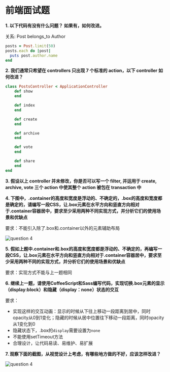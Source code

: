 # 前端面试题

__1. 以下代码有没有什么问题？ 如果有，如何改进。__

关系: Post belongs_to Author

```ruby
posts = Post.limit(50)
posts.each do |post|
  puts post.author.name
end
```

__2. 我们通常只希望在 controllers 只出现 7 个标准的 action，以下 controller 如何改进？__

```ruby
class PostsController < ApplicationController
    def show
    end

    def index
    end

    def create
    end

    def archive
    end

    def vote
    end

    def share
    end
end
```

__3. 假设以上 controller 并未修改，你是否可以写一个 filter, 并运用于 create, archive, vote 三个 action 中使其整个 action 被包在 transaction 中__

__4. 下图中，.container的高度和宽度是浮动的、不确定的，.box的高度和宽度都是确定的，请编写一段CSS，让.box元素在水平方向和竖直方向相对于.container容器居中，要求至少采用两种不同实现方式，并分析它们的使用场景和优缺点__

要求：不能引入除了.box和.container以外的元素辅助布局

![question 4](https://raw.githubusercontent.com/mycolorway/front-end-interview/master/images/q4.png)

__5. 假如上题中.container和.box的高度和宽度都是浮动的、不确定的，再编写一段CSS，让.box元素在水平方向和竖直方向相对于.container容器居中，要求至少采用两种不同的实现方式，并分析它们的使用场景和优缺点__

要求：实现方式不能与上一题相同

__6. 继续上一题，请使用CoffeeScript和Sass编写代码，实现切换.box元素的显示（display:block）和隐藏（display：none）状态的交互__

要求：
* 实现这样的交互动画：显示的时候从下往上移动一段距离到居中，同时opacity从0到1变化；隐藏的时候从居中位置往下移动一段距离，同时opacity从1变化到0
* 隐藏状态下，.box的`display`需要设置为`none`
* 不能使用setTimeout方法
* 合理设计，让代码易读、易维护、易扩展

__7. 观察下面的截图，从视觉设计上考虑，有哪些地方做的不好，应该怎样改进？__

![question 4](https://raw.githubusercontent.com/mycolorway/front-end-interview/master/images/q7.png)
